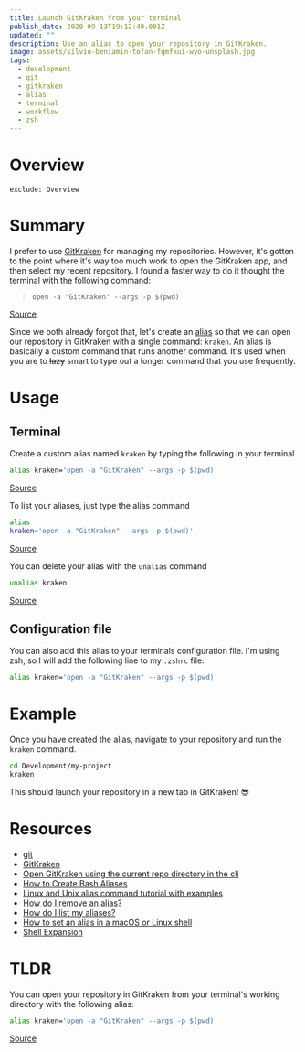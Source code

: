 ```yaml
---
title: Launch GitKraken from your terminal
publish_date: 2020-09-13T19:12:40.001Z
updated: ""
description: Use an alias to open your repository in GitKraken.
image: assets/silviu-beniamin-tofan-fqmfkui-wyo-unsplash.jpg
tags:
  - development
  - git
  - gitkraken
  - alias
  - terminal
  - workflow
  - zsh
---
```

# Overview

```toc
exclude: Overview
```

# Summary

I prefer to use [GitKraken](https://gitkraken.com/) for managing my repositories. However, it's gotten to the point where it's way too much work to open the GitKraken app, and then select my recent repository. I found a faster way to do it thought the terminal with the following command:

> `open -a "GitKraken" --args -p $(pwd)`

[Source](https://gist.github.com/dersam/0ec781e8fe552521945671870344147b#gistcomment-2131114)

Since we both already forgot that, let's create an [alias](https://linuxize.com/post/how-to-create-bash-aliases/) so that we can open our repository in GitKraken with a single command: `kraken`. An alias is basically a custom command that runs another command. It's used when you are to ~~lazy~~ smart to type out a longer command that you use frequently.

# Usage

## Terminal

Create a custom alias named `kraken` by typing the following in your terminal

```bash
alias kraken='open -a "GitKraken" --args -p $(pwd)'
```

[Source](https://gist.github.com/dersam/0ec781e8fe552521945671870344147b#gistcomment-2131114)

To list your aliases, just type the alias command

```bash
alias
kraken='open -a "GitKraken" --args -p $(pwd)'
```

[Source](https://askubuntu.com/a/102094)

You can delete your alias with the `unalias` command

```bash
unalias kraken
```

[Source](https://askubuntu.com/a/325380)

## Configuration file

You can also add this alias to your terminals configuration file. I'm using zsh, so I will add the following line to my `.zshrc` file:

```bash
alias kraken='open -a "GitKraken" --args -p $(pwd)'
```

# Example

Once you have created the alias, navigate to your repository and run the `kraken` command.

```bash
cd Development/my-project
kraken
```

This should launch your repository in a new tab in GitKraken! 😎

# Resources

* [git](https://git-scm.com/)
* [GitKraken](https://gitkraken.com/)
* [Open GitKraken using the current repo directory in the cli](https://gist.github.com/dersam/0ec781e8fe552521945671870344147b#gistcomment-2131114)
* [How to Create Bash Aliases](https://linuxize.com/post/how-to-create-bash-aliases/)
* [Linux and Unix alias command tutorial with examples](https://shapeshed.com/unix-alias/#what-is-a-shell-alias)
* [How do I remove an alias?](https://askubuntu.com/a/325380)
* [How do I list my aliases?](https://askubuntu.com/a/102094)
* [How to set an alias in a macOS or Linux shell](https://flaviocopes.com/how-to-set-alias-shell)
* [Shell Expansion](http://linuxcommand.org/lc3_lts0080.php)

# TLDR

You can open your repository in GitKraken from your terminal's working directory with the following alias:

```bash
alias kraken='open -a "GitKraken" --args -p $(pwd)'
```

[Source](https://gist.github.com/dersam/0ec781e8fe552521945671870344147b#gistcomment-2131114)